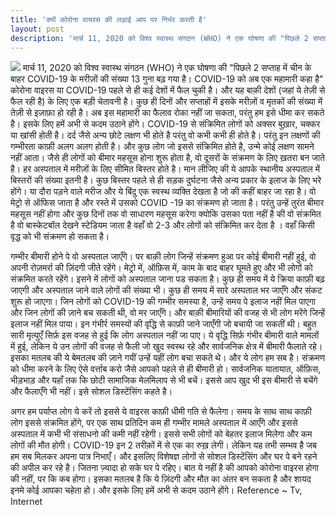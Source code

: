 ```yaml
---
title: 'क्यों कोरोना वायरस की लड़ाई आप पर निर्भर करती है'
layout: post
description: 'मार्च 11, 2020 को विश्व स्वास्थ संगठन (WHO) ने एक घोषणा की "पिछले 2 सप्ताह में चीन के बाहर COVID-19 के मरीज़ों की संख्या 13 गुना बढ़ गया है। COVID-19 को अब एक महामारी कहा है" कोरोना वाइरस या COVID-19 पहले से ही कई देशों में फैल चुकी है। और यह बाक़ी देशों (जहां ये तेज़ी से फैल रही है) के लिए एक बड़ी चेतावनी है।'
---
```


![](https://lh3.googleusercontent.com/X5uv2AKJ36M9xag3neocboeM_mTiCPHa7YY-3BW3or6yyrSoNq5uhREjFBLow1wWRqB_o5dGqrGBEF02ck_lD887JNKW_P8iRIO0e1IYRlpCkCnL9NnxPl5uiplQHR2Rc8qor54KtIvgAIQylYnQKDStjG18OXaD8Kew9psrUxv_aMGilDGsYaiOlG8m_Jyc1CQ67pUQYYI-n7lbCDyrjDSBCotKr9t1z93Oxjtwn3ad_tPRD9pDt0tlohhUl__cJwDofeTjpexX2Y_N2bRb9jMcxj77qYsr9A0KPZ4w3mD-E739Ss4KSwmwBeYk-8Z4FUI1FQ8agF2nhjlQcV9a4Li0AhXaQYJCeWtsa9MQLf7v4H-7H8nmEDp8LEAQW_Yd3LmuoMhl47-Q_BkXiyjvKLdwYu2hU5kMgxEgVugeVrfSz4zlom9qGtRGROWXPna3v27knkFCzMsl_8kavTX6HjZcbn3TlaZPjS5KIUZiX_giy1eoKMHOSCqgwsh4rgY8ndIA-Y10gZOIG7m8i0O7dngv_FGDzxFvf8e9rInA-umvzj8JAfM5_jtK7ko3Zrj_uFDCrE2DtC5YUTaQ6tX3eFFnqrPXq1wZGhUTa1y80IGUe9n4GAMnmqp1wYF7vxjrGwxiIeMGFwVKgQLF2ITlDIJ0pjJiHJhnJJ4LJ9pCdZiN1o7BeHr7C-zbXSxpDw=w393-h220-no)
मार्च 11, 2020 को विश्व स्वास्थ संगठन (WHO) ने एक घोषणा की "पिछले 2 सप्ताह में चीन के बाहर COVID-19 के मरीज़ों की संख्या 13 गुना बढ़ गया है। COVID-19 को अब एक महामारी कहा है" कोरोना वाइरस या COVID-19 पहले से ही कई देशों में फैल चुकी है। और यह बाक़ी देशों (जहां ये तेज़ी से फैल रही है) के लिए एक बड़ी चेतावनी है। कुछ ही दिनों और सप्ताहों में इसके मरीज़ों व मृतकों की संख्या में तेज़ी से इज़ाफ़ा हो रही है। अब इस महामारी का फैलाव रोका नहीं जा सकता, परंतु हम इसे धीमा कर सकते है। इसके लिए हमें अभी से कदम उठाने होंगे। COVID-19 से संक्रिमित लोगों को अक्सर बुख़ार, चक्कर या खांसी होती है। दर्द जैसे अन्य छोटे लक्षण भी होते है परंतु वो कभी कभी ही होते है। परंतु इन लक्षणों की गम्भीरता काफ़ी अलग अलग होती है। और कुछ लोग जो इससे संक्रिमित होते है, उन्मे कोई लक्षण सामने नहीं आता। जैसे ही लोगों को बीमार महसूस होना शुरू होता है, वो दूसरों के संक्रमण के लिए ख़तरा बन जाते है। हर अस्पताल में मरीज़ों के लिए सीमित बिस्तर होते है। मान लीजिए की ये आपके स्थानीय अस्पताल में बिस्तरों की संख्या इतनी है। कुछ बिस्तर पहले से ही सड़क दुर्घटना जैसे अन्य प्रकार के इलाज के लिए भरे होंगे। या दौरा पड़ने वाले मरीज और ये बिंदु एक स्वस्थ व्यक्ति देखता है जो की कहीं बाहर जा रहा है। वो मेट्रो से ऑफिस जाता है और रस्ते में उसको COVID -19 का संक्रमण हो जाता है। परंतु उन्हें तुरंत बीमार महसूस नहीं होगा और कुछ दिनों तक वो साधारण महसूस करेगा क्योकि उसका पता नहीं है की वो संक्रमित है वो बास्केटबॉल देखने स्टेडियम जाता है वहाँ वो 2-3 और लोगों को संक्रिमित कर देता है । वहाँ किसी वृद्ध को भी संक्रमण हो सकता है। 

गम्भीर बीमारी होने पे वो अस्पताल जाएँगे। पर बाक़ी लोग जिन्हें संक्रमण हुआ पर कोई बीमारी नहीं हुई, वो अपनी रोज़मर्रा की ज़िंदगी जीते रहेंगे। मेट्रो में, ऑफ़िस में, काम के बाद बाहर घूमते हुए और भी लोगों को संक्रमित करते रहेंगे। इसने में लोगों को अस्पताल जाना पड सकता है। कुछ ही समय में ये क्रिया काफ़ी बढ़ जाएगी और अस्पताल जाने वाले लोगों की संख्या भी। कुछ ही समय में सारे अस्पताल भर जाएँगे और संकट शुरू हो जाएगा। जिन लोगों को COVID-19 की गम्भीर समस्या है, उन्हें समय पे इलाज नहीं मिल पाएगा और जिन लोगों की ज़ाने बच सकती थी, वो मर जाएँगे। और बाक़ी बीमारियों की वजह से भी लोग मरेंगे जिन्हें इलाज नहीं मिल पाया। इन गंभीर्र समस्यों की वृद्धि से काफ़ी जाने जाएँगी जो बचायी जा सकतीं थी। बहुत सारी मृत्युएँ सिर्फ़ इस वजह से हुई कि लोग अस्पताल नहीं जा पाए। ये वृद्धि सिर्फ़ गंभीर बीमारी वाले मामलों में हुई, लेकिन ये उन लोगों की वजह से फैली जो खुद स्वस्थ रहे और सार्वजनिक क्षेत्र में बीमारी फैलाते रहे। इसका मतलब की ये बेमतलब की ज़ाने गयीं उन्हें यहीं लोग बचा सकते थे। और ये लोग हम सब है। संक्रमण को धीमा करने के लिए ऐसे वर्त्ताब करो जैसे आपको पहले से ही बीमारी हो। सार्वजनिक यातायात, ऑफ़िस, भीड़भाड़ और यहाँ तक कि छोटी सामाजिक मेलमिलाप से भी बचें। इससे आप खुद भी इस बीमारी से बचेंगे और फैलाएँगे भी नहीं। इसे सोशल डिस्टेंसिंग कहते है। 

अगर हम पर्याप्त लोग ये करें तो इससे ये वाइरस काफ़ी धीमी गति से फैलेगा। समय के साथ साथ काफ़ी लोग इससे संक्रमित होंगे, पर एक साथ प्रतिदिन कम ही गम्भीर मामले अस्पताल में आएँगे और इससे अस्पताल में कभी भी संसाधनो की कमी नहीं रहेगी। इससे सभी लोगों को बेहतर इलाज मिलेगा और कम लोगों की मौत होगी। COVID-19 इन 2 तरीक़ों में से एक का रुख़ लेगी। लेकिन यह तभी सम्भव है जब हम सब मिलकर अपना पात्र निभाएँ। और इसलिए विशेषज्ञ लोगों से सोशल डिस्टेंसिंग और घर पे बने रहने की अपील कर रहे है। जितना ज़्यादा हो सके घर पे रहिए। बात ये नहीं है की आपको कोरोना वाइरस होगा की नहीं, पर कि कब होगा। इसका मतलब है कि ये ज़िंदगी और मौत का अंतर बन सकता है और शायद इनमे कोई आपका चहेता हो। और इसके लिए हमें अभी से कदम उठाने होंगे।
Reference ~ Tv, Internet
